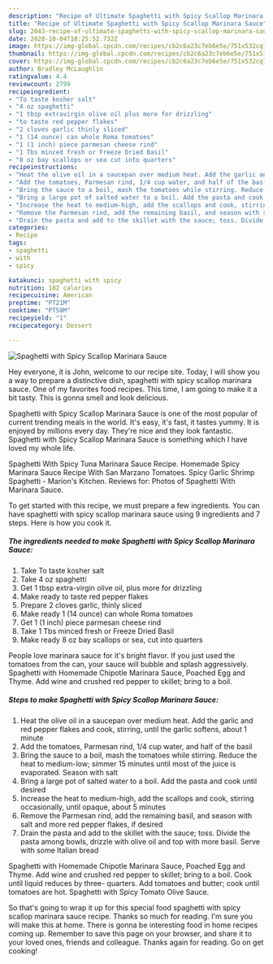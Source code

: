 ```yaml
---
description: "Recipe of Ultimate Spaghetti with Spicy Scallop Marinara Sauce"
title: "Recipe of Ultimate Spaghetti with Spicy Scallop Marinara Sauce"
slug: 2043-recipe-of-ultimate-spaghetti-with-spicy-scallop-marinara-sauce
date: 2020-10-04T18:25:52.732Z
image: https://img-global.cpcdn.com/recipes/cb2c6a23c7eb6e5e/751x532cq70/spaghetti-with-spicy-scallop-marinara-sauce-recipe-main-photo.jpg
thumbnail: https://img-global.cpcdn.com/recipes/cb2c6a23c7eb6e5e/751x532cq70/spaghetti-with-spicy-scallop-marinara-sauce-recipe-main-photo.jpg
cover: https://img-global.cpcdn.com/recipes/cb2c6a23c7eb6e5e/751x532cq70/spaghetti-with-spicy-scallop-marinara-sauce-recipe-main-photo.jpg
author: Bradley McLaughlin
ratingvalue: 4.4
reviewcount: 2799
recipeingredient:
- "To taste kosher salt"
- "4 oz spaghetti"
- "1 tbsp extravirgin olive oil plus more for drizzling"
- "to taste red pepper flakes"
- "2 cloves garlic thinly sliced"
- "1 (14 ounce) can whole Roma tomatoes"
- "1 (1 inch) piece parmesan cheese rind"
- "1 Tbs minced fresh or Freeze Dried Basil"
- "8 oz bay scallops or sea cut into quarters"
recipeinstructions:
- "Heat the olive oil in a saucepan over medium heat. Add the garlic and red pepper flakes and cook, stirring, until the garlic softens, about 1 minute"
- "Add the tomatoes, Parmesan rind, 1/4 cup water, and half of the basil"
- "Bring the sauce to a boil, mash the tomatoes while stirring. Reduce the heat to medium-low; simmer 15 minutes until most of the juice is evaporated. Season with salt"
- "Bring a large pot of salted water to a boil. Add the pasta and cook until desired"
- "Increase the heat to medium-high, add the scallops and cook, stirring occasionally, until opaque, about 5 minutes"
- "Remove the Parmesan rind, add the remaining basil, and season with salt and more red pepper flakes, if desired"
- "Drain the pasta and add to the skillet with the sauce; toss. Divide the pasta among bowls, drizzle with olive oil and top with more basil. Serve with some Italian bread"
categories:
- Recipe
tags:
- spaghetti
- with
- spicy

katakunci: spaghetti with spicy 
nutrition: 182 calories
recipecuisine: American
preptime: "PT21M"
cooktime: "PT58M"
recipeyield: "1"
recipecategory: Dessert

---
```



![Spaghetti with Spicy Scallop Marinara Sauce](https://img-global.cpcdn.com/recipes/cb2c6a23c7eb6e5e/751x532cq70/spaghetti-with-spicy-scallop-marinara-sauce-recipe-main-photo.jpg)

Hey everyone, it is John, welcome to our recipe site. Today, I will show you a way to prepare a distinctive dish, spaghetti with spicy scallop marinara sauce. One of my favorites food recipes. This time, I am going to make it a bit tasty. This is gonna smell and look delicious.

Spaghetti with Spicy Scallop Marinara Sauce is one of the most popular of current trending meals in the world. It's easy, it's fast, it tastes yummy. It is enjoyed by millions every day. They're nice and they look fantastic. Spaghetti with Spicy Scallop Marinara Sauce is something which I have loved my whole life.

Spaghetti With Spicy Tuna Marinara Sauce Recipe. Homemade Spicy Marinara Sauce Recipe With San Marzano Tomatoes. Spicy Garlic Shrimp Spaghetti - Marion&#39;s Kitchen. Reviews for: Photos of Spaghetti With Marinara Sauce.


To get started with this recipe, we must prepare a few ingredients. You can have spaghetti with spicy scallop marinara sauce using 9 ingredients and 7 steps. Here is how you cook it.

<!--inarticleads1-->

##### The ingredients needed to make Spaghetti with Spicy Scallop Marinara Sauce:

1. Take To taste kosher salt
1. Take 4 oz spaghetti
1. Get 1 tbsp extra-virgin olive oil, plus more for drizzling
1. Make ready to taste red pepper flakes
1. Prepare 2 cloves garlic, thinly sliced
1. Make ready 1 (14 ounce) can whole Roma tomatoes
1. Get 1 (1 inch) piece parmesan cheese rind
1. Take 1 Tbs minced fresh or Freeze Dried Basil
1. Make ready 8 oz bay scallops or sea, cut into quarters


People love marinara sauce for it&#39;s bright flavor. If you just used the tomatoes from the can, your sauce will bubble and splash aggressively. Spaghetti with Homemade Chipotle Marinara Sauce, Poached Egg and Thyme. Add wine and crushed red pepper to skillet; bring to a boil. 

<!--inarticleads2-->

##### Steps to make Spaghetti with Spicy Scallop Marinara Sauce:

1. Heat the olive oil in a saucepan over medium heat. Add the garlic and red pepper flakes and cook, stirring, until the garlic softens, about 1 minute
1. Add the tomatoes, Parmesan rind, 1/4 cup water, and half of the basil
1. Bring the sauce to a boil, mash the tomatoes while stirring. Reduce the heat to medium-low; simmer 15 minutes until most of the juice is evaporated. Season with salt
1. Bring a large pot of salted water to a boil. Add the pasta and cook until desired
1. Increase the heat to medium-high, add the scallops and cook, stirring occasionally, until opaque, about 5 minutes
1. Remove the Parmesan rind, add the remaining basil, and season with salt and more red pepper flakes, if desired
1. Drain the pasta and add to the skillet with the sauce; toss. Divide the pasta among bowls, drizzle with olive oil and top with more basil. Serve with some Italian bread


Spaghetti with Homemade Chipotle Marinara Sauce, Poached Egg and Thyme. Add wine and crushed red pepper to skillet; bring to a boil. Cook until liquid reduces by three- quarters. Add tomatoes and butter; cook until tomatoes are hot. Spaghetti with Spicy Tomato Olive Sauce. 

So that's going to wrap it up for this special food spaghetti with spicy scallop marinara sauce recipe. Thanks so much for reading. I'm sure you will make this at home. There is gonna be interesting food in home recipes coming up. Remember to save this page on your browser, and share it to your loved ones, friends and colleague. Thanks again for reading. Go on get cooking!
